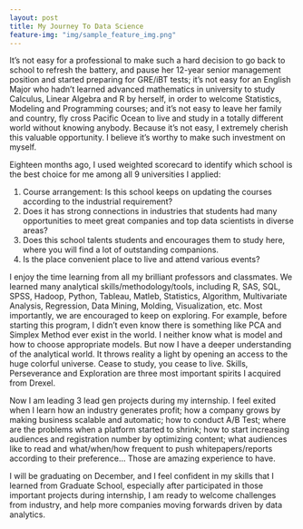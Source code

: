 ```yaml
---
layout: post
title: My Journey To Data Science
feature-img: "img/sample_feature_img.png"
---
```

It’s not easy for a professional to make such a hard decision to go back to school to refresh the battery, and pause her 12-year senior management position and started preparing for GRE/iBT tests; it’s not easy for an English Major who hadn’t learned advanced mathematics in university to study Calculus, Linear Algebra and R by herself, in order to welcome Statistics, Modeling and Programming courses; and it’s not easy to leave her family and country, fly cross Pacific Ocean to live and study in a totally different world without knowing anybody. Because it’s not easy, I extremely cherish this valuable opportunity. I believe it’s worthy to make such investment on myself. 

Eighteen months ago, I used weighted scorecard to identify which school is the best choice for me among all 9 universities I applied: 

1. Course arrangement: Is this school keeps on updating the courses according to the industrial requirement?  
2. Does it has strong connections in industries that students had many opportunities to meet great companies and top data scientists in diverse areas?  
3. Does this school talents students and encourages them to study here, where you will find a lot of outstanding companions. 
4. Is the place convenient place to live and attend various events?

I enjoy the time learning from all my brilliant professors and classmates. We learned many analytical skills/methodology/tools, including R, SAS, SQL, SPSS, Hadoop, Python, Tableau, Matleb, Statistics, Algorithm, Multivariate Analysis, Regression, Data Mining, Molding, Visualization, etc. Most importantly, we are encouraged to keep on exploring. For example, before starting this program, I didn’t even know there is something like PCA and Simplex Method ever exist in the world. I neither know what is model and how to choose appropriate models. But now I have a deeper understanding of the analytical world. It throws reality a light by opening an access to the huge colorful universe. Cease to study, you cease to live. Skills, Perseverance and Exploration are three most important spirits I acquired from Drexel.

Now I am leading 3 lead gen projects during my internship. I feel exited when I learn how an industry generates profit; how a company grows by making business scalable and automatic; how to conduct A/B Test; where are the problems when a platform started to shrink; how to start increasing audiences and registration number by optimizing content; what audiences like to read and what/when/how frequent to push whitepapers/reports according to their preference… Those are amazing experience to have.

I will be graduating on December, and I feel confident in my skills that I learned from Graduate School, especially after participated in those important projects during internship, I am ready to welcome challenges from industry, and help more companies moving forwards driven by data analytics.

